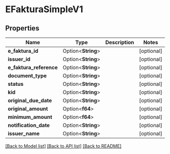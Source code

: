 # EFakturaSimpleV1

## Properties

Name | Type | Description | Notes
------------ | ------------- | ------------- | -------------
**e_faktura_id** | Option<**String**> |  | [optional]
**issuer_id** | Option<**String**> |  | [optional]
**e_faktura_reference** | Option<**String**> |  | [optional]
**document_type** | Option<**String**> |  | [optional]
**status** | Option<**String**> |  | [optional]
**kid** | Option<**String**> |  | [optional]
**original_due_date** | Option<**String**> |  | [optional]
**original_amount** | Option<**f64**> |  | [optional]
**minimum_amount** | Option<**f64**> |  | [optional]
**notification_date** | Option<**String**> |  | [optional]
**issuer_name** | Option<**String**> |  | [optional]

[[Back to Model list]](../README.md#documentation-for-models) [[Back to API list]](../README.md#documentation-for-api-endpoints) [[Back to README]](../README.md)


